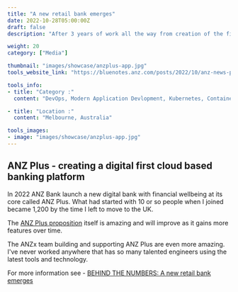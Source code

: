 ```yaml
---
title: "A new retail bank emerges"
date: 2022-10-28T05:00:00Z
draft: false
description: "After 3 years of work all the way from creation of the first empty repository to live digital banking platform."

weight: 20
category: ["Media"]

thumbnail: "images/showcase/anzplus-app.jpg"
tools_website_link: "https://bluenotes.anz.com/posts/2022/10/anz-news-plus-home-loans-deposits-customers-results22"

tools_info:
- title: "Category :"
  content: "DevOps, Modern Application Devlopment, Kubernetes, Containers, Digital Transformation"

- title: "Location :"
  content: "Melbourne, Australia"

tools_images:
- image: "images/showcase/anzplus-app.jpg"
---
```


## ANZ Plus - creating a digital first cloud based banking platform

In 2022 ANZ Bank launch a new digital bank with financial wellbeing at its core called ANZ Plus. What had started with 10 or so people when I joined became 1,200 by the time I left to move to the UK. 

The [ANZ Plus proposition](https://www.anz.com.au/plus/tour/) itself is amazing and will improve as it gains more features over time.

The ANZx team building and supporting ANZ Plus are even more amazing. I've never worked anywhere that has so many talented engineers using the latest tools and technology.

For more information see - [BEHIND THE NUMBERS: A new retail bank emerges](https://bluenotes.anz.com/posts/2022/10/anz-news-plus-home-loans-deposits-customers-results22)
